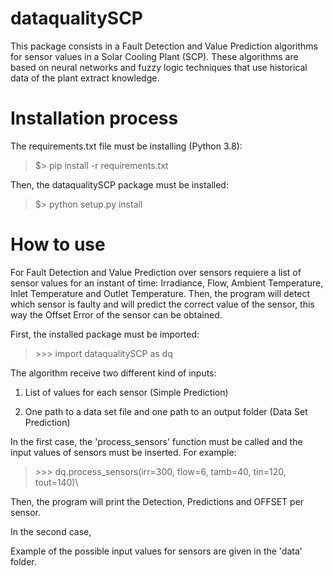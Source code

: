 # dataqualitySCP

This package consists in a Fault Detection and Value Prediction algorithms for sensor values in a Solar Cooling Plant (SCP). These algorithms are based on neural networks and fuzzy logic techniques that use historical data of the plant extract knowledge.


# Installation process

The requirements.txt file must be installing (Python 3.8):

>$\> pip install -r requirements.txt

Then, the dataqualitySCP package must be installed: 

>$\> python setup.py install

# How to use

For Fault Detection and Value Prediction over sensors requiere a list of sensor values for an instant of time: Irradiance, Flow, Ambient Temperature, Inlet Temperature and Outlet Temperature. Then, the program will detect which sensor is faulty and will predict the correct value of the sensor, this way the Offset Error of the sensor can be obtained.        

First, the installed package must be imported:

> \>\>\> import dataqualitySCP as dq

The algorithm receive two different kind of inputs:

1. List of values for each sensor (Simple Prediction)

2. One path to a data set file and one path to an output folder (Data Set Prediction)

In the first case, the 'process_sensors' function must be called and the input values of sensors must be inserted. For example:

> \>\>\> dq.process_sensors(irr=300, flow=6, tamb=40, tin=120, tout=140)\

Then, the program will print the Detection, Predictions and OFFSET per sensor.

In the second case,


Example of the possible input values for sensors are given in the 'data' folder.
